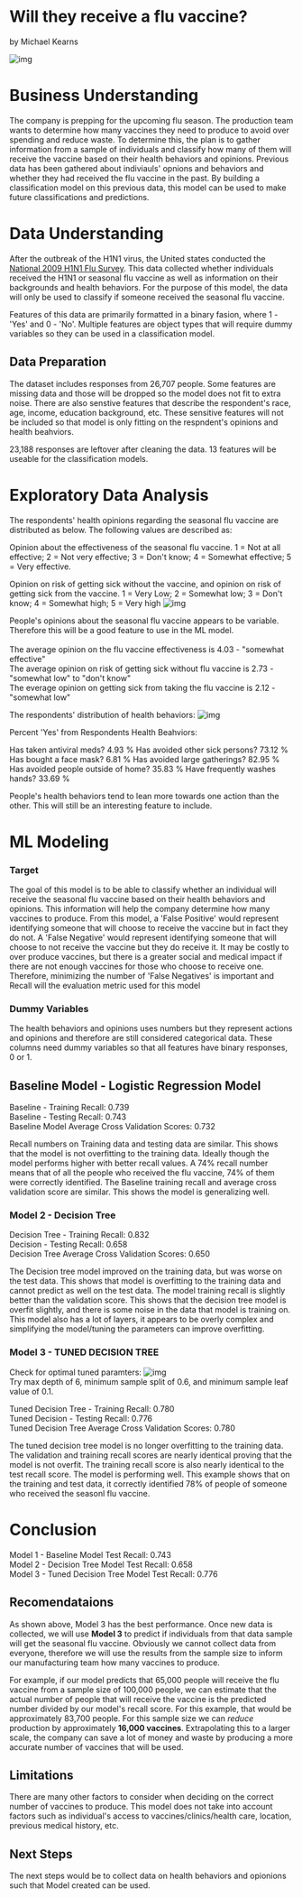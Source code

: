 # Will they receive a flu vaccine?
by Michael Kearns

![img](./images/vaccine_image.png)

# Business Understanding
The company is prepping for the upcoming flu season. The production team wants to determine how many vaccines they need to produce to avoid over spending and reduce waste. To determine this, the plan is to gather information from a sample of individuals and classify how many of them will receive the vaccine based on their health behaviors and opinions. Previous data has been gathered about indiviauls' opnions and behaviors and whether they had received the flu vaccine in the past. By building a classification model on this previous data, this model can be used to make future classifications and predictions.

# Data Understanding
After the outbreak of the H1N1 virus, the United states conducted the [National 2009 H1N1 Flu Survey](https://www.drivendata.org/competitions/66/flu-shot-learning/). This data collected whether individuals received the H1N1 or seasonal flu vaccine as well as information on their backgrounds and health behaviors. For the purpose of this model, the data will only be used to classify if someone received the seasonal flu vaccine. 

Features of this data are primarily formatted in a binary fasion, where 1 - 'Yes' and 0 - 'No'. Multiple features are object types that will require dummy variables so they can be used in a classification model.

## Data Preparation
The dataset includes responses from 26,707 people. Some features are missing data and those will be dropped so the model does not fit to extra noise. There are also senstive features that describe the respondent's race, age, income, education background, etc. These sensitive features will not be included so that model is only fitting on the respndent's opinions and health beahviors. 

23,188 responses are leftover after cleaning the data. 13 features will be useable for the classification models. 

# Exploratory Data Analysis

The respondents' health opinions regarding the seasonal flu vaccine are distributed as below. The following values are described as:

Opinion about the effectiveness of the seasonal flu vaccine.
1 = Not at all effective; 2 = Not very effective; 3 = Don't know; 4 = Somewhat effective; 5 = Very effective.

Opinion on risk of getting sick without the vaccine, and opinion on risk of getting sick from the vaccine.
1 = Very Low; 2 = Somewhat low; 3 = Don't know; 4 = Somewhat high; 5 = Very high
![img](./images/health_opinions.png)

People's opinions about the seasonal flu vaccine appears to be variable. Therefore this will be a good feature to use in the ML model.
<br>
<br>
The average opinion on the flu vaccine effectiveness is 4.03 - "somewhat effective"
<br>
The average opinion on risk of getting sick without flu vaccine is 2.73 - "somewhat low" to "don't know"
<br>
The everage opinion on getting sick from taking the flu vaccine is 2.12 - "somewhat low"

The respondents' distribution of health behaviors:
![img](./images/health_behaviors.png)

Percent 'Yes' from Respondents Health Beahviors: 

Has taken antiviral meds? 4.93 %
Has avoided other sick persons? 73.12 %
Has bought a face mask? 6.81 %
Has avoided large gatherings? 82.95 %
Has avoided people outside of home? 35.83 %
Have frequently washes hands? 33.69 %

People's health behaviors tend to lean more towards one action than the other. This will still be an interesting feature to include.

# ML Modeling

### Target

The goal of this model is to be able to classify whether an individual will receive the seasonal flu vaccine based on their health behaviors and opinions. This information will help the company determine how many vaccines to produce. From this model, a 'False Positive' would represent identifying someone that will choose to receive the vaccine but in fact they do not. A 'False Negative' would represent identifying someone that will choose to not receive the vaccine but they do receive it. It may be costly to over produce vaccines, but there is a greater social and medical impact if there are not enough vaccines for those who choose to receive one. Therefore, minimizing the number of 'False Negatives' is important and Recall will the evaluation metric used for this model

### Dummy Variables 

The health behaviors and opinions uses numbers but they represent actions and opinions and therefore are still considered categorical data. These columns need dummy variables so that all features have binary responses, 0 or 1. 

## Baseline Model - Logistic Regression Model
Baseline - Training Recall:  0.739
<br>
Baseline - Testing Recall:  0.743
<br>
Baseline Model Average Cross Validation Scores: 0.732

Recall numbers on Training data and testing data are similar. This shows that the model is not overfitting to the training data. Ideally though the model performs higher with better recall values. A 74% recall number means that of all the people who received the flu vaccine, 74% of them were correctly identified. The Baseline training recall and average cross validation score are similar. This shows the model is generalizing well. 

### Model 2 - Decision Tree
Decision Tree - Training Recall:  0.832
<br>
Decision - Testing Recall:  0.658
<br>
Decision Tree Average Cross Validation Scores: 0.650

The Decision tree model improved on the training data, but was worse on the test data. This shows that model is overfitting to the training data and cannot predict as well on the test data. The model training recall is slightly better than the validation score. This shows that the decision tree model is overfit slightly, and there is some noise in the data that model is training on. This model also has a lot of layers, it appears to be overly complex and simplifying the model/tuning the parameters can improve overfitting.

### Model 3 - TUNED DECISION TREE

Check for optimal tuned paramters:
![img](./images/decision_tree_parameters.png)
<br>
Try max depth of 6, minimum sample split of 0.6, and minimum sample leaf value of 0.1.


Tuned Decision Tree - Training Recall:  0.780
<br>
Tuned Decision - Testing Recall:  0.776
<br>
Tuned Decision Tree Average Cross Validation Scores: 0.780

The tuned decision tree model is no longer overfitting to the training data. The validation and training recall scores are nearly identical proving that the model is not overfit. The training recall score is also nearly identical to the test recall score. The model is performing well. This example shows that on the training and test data, it correctly identified 78% of people of someone who received the seasonl flu vaccine.

# Conclusion

Model 1 - Baseline Model Test Recall: 0.743
<br>
Model 2 - Decision Tree Model Test Recall: 0.658
<br>
Model 3 - Tuned Decision Tree Model Test Recall: 0.776

## Recomendataions

As shown above, Model 3 has the best performance. Once new data is collected, we will use **Model 3** to predict if individuals from that data sample will get the seasonal flu vaccine. Obviously we cannot collect data from everyone, therefore we will use the results from the sample size to inform our manufacturing team how many vaccines to produce. 

For example, if our model predicts that 65,000 people will receive the flu vaccine from a sample size of 100,000 people, we can estimate that the actual number of people that will receive the vaccine is the predicted number divided by our model's recall score. For this example, that would be approximately 83,700 people. For this sample size we can *reduce* production by approximately **16,000 vaccines**. Extrapolating this to a larger scale, the company can save a lot of money and waste by producing a more accurate number of vaccines that will be used. 


## Limitations
There are many other factors to consider when deciding on the correct number of vaccines to produce. This model does not take into account factors such as individual's access to vaccines/clinics/health care, location, previous medical history, etc. 

## Next Steps
The next steps would be to collect data on health behaviors and opionions such that Model created can be used. 